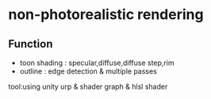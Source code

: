 # non-photorealistic rendering
Function
--
- toon shading : specular,diffuse,diffuse step,rim
- outline : edge detection & multiple passes

tool:using unity urp & shader graph & hlsl shader
  
